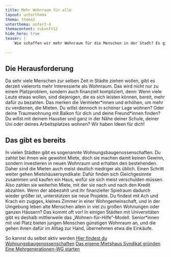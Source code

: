 ```yaml
---
title: Mehr Wohnraum für alle
layout: unterthema
thema: thema2
unterthema: unter2-4
themacontent: zukunft12
hide_hero: true
teaser: |
    Wie schaffen wir mehr Wohnraum für die Menschen in der Stadt? Es gibt viele spannende Ideen!
    
---
```


## Die Herausforderung
Da sehr viele Menschen zur selben Zeit in Städte ziehen wollen, gibt es derzeit vielerorts mehr Interessierte als Wohnraum. Das wird nicht nur zu einem Platzproblem, sondern auch finanziell kompliziert, denn: Wenn viele Leute etwas wollen, sind diejenigen, die es sich leisten können, bereit, mehr dafür zu bezahlen. Das merken die Vermieter\*innen und erhöhen, um mehr zu verdienen, die Mieten.
Du willst dennoch in schöner Lage wohnen? Oder deine Traumwohnung mit Balkon für dich und deine Freund\*innen finden? Du willst mit deinem Haustier und ganz in der Nähe deiner Schule, deiner Uni oder deines Arbeitsplatzes wohnen? Wir haben Ideen für dich!

## Das gibt es bereits
In vielen Städten gibt es sogenannte Wohnungsbaugenossenschaften. Du zahlst bei ihnen wie gewohnt Miete, doch sie machen damit keinen Gewinn, sondern investieren in neuen Wohnraum und erhalten den bestehenden. Daher sind die Mieten auch meist deutlich niedriger als üblich.
Einen Schritt weiter gehen Mietshäusersyndikate: Dafür finden sich Gleichgesinnte zusammen und kaufen ein Haus, wofür sie sich meist verschulden müssen. Also zahlen sie weiterhin Miete, mit der sie nach und nach den Kredit abzahlen. Wenn der abbezahlt und ihr finanzieller Spielraum dadurch wieder größer ist, unterstützen sie neue Projekte.
Du findest mit Ach und Krach ein zugiges, kleines Zimmer in einer Wohngemeinschaft, und in der Umgebung leben alte Menschen allein in viel zu großen Wohnungen oder ganzen Häusern? Das kommt oft vor! In einigen Städten mit Universitäten gibt es deshalb mittlerweile das „Wohnen-für-Hilfe“-Modell. Senior\*innen mit viel Platz bieten jungen Menschen günstigen Wohnraum an, und die gehen ihnen dafür im Alltag zur Hand, übernehmen etwa die Einkäufe.

<p class="link-list">
    <span class="link-list-headline">So kannst du selbst aktiv werden</span>
        <a class="external-link" href="https://www.wohnungsbaugenossenschaften.de/" target="_blank">Hier findest du Wohnungsbaugenossenschaften</a>
        <a class="external-link" href="https://www.syndikat.org/de/unternehmensverbund/" target="_blank">Das eigene Mietshaus Syndikat gründen</a>
        <a class="external-link" href="https://www.studentenwerke.de/de/content/wohnen-für-hilfe" target="_blank">Eine Mehrgenerationen-WG starten</a>
</p>